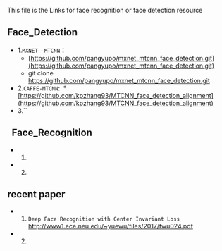 This file is the Links for face recognition or face detection resource

Face_Detection
-----------
* 1.`MXNET——MTCNN`：
  * [https://github.com/pangyupo/mxnet_mtcnn_face_detection.git](https://github.com/pangyupo/mxnet_mtcnn_face_detection.git)
  * git clone https://github.com/pangyupo/mxnet_mtcnn_face_detection.git
* 2.`CAFFE-MTCNN`:
  * [https://github.com/kpzhang93/MTCNN_face_detection_alignment](https://github.com/kpzhang93/MTCNN_face_detection_alignment)
* 3.``

  
Face_Recognition 
--------------
* 1.
* 2.

recent paper
------------
* 1. `Deep Face Recognition with Center Invariant Loss` http://www1.ece.neu.edu/~yuewu/files/2017/twu024.pdf
* 2.
